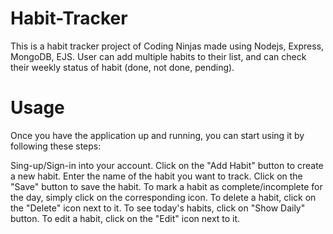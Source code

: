 # Habit-Tracker
This is a habit tracker project of Coding Ninjas made using Nodejs, Express, MongoDB, EJS. User can add multiple habits to their list, and can check their weekly status of habit (done, not done, pending).
# Usage
Once you have the application up and running, you can start using it by following these steps:

Sing-up/Sign-in into your account.
Click on the "Add Habit" button to create a new habit.
Enter the name of the habit you want to track.
Click on the "Save" button to save the habit.
To mark a habit as complete/incomplete for the day, simply click on the corresponding icon.
To delete a habit, click on the "Delete" icon next to it.
To see today's habits, click on "Show Daily" button.
To edit a habit, click on the "Edit" icon next to it.
